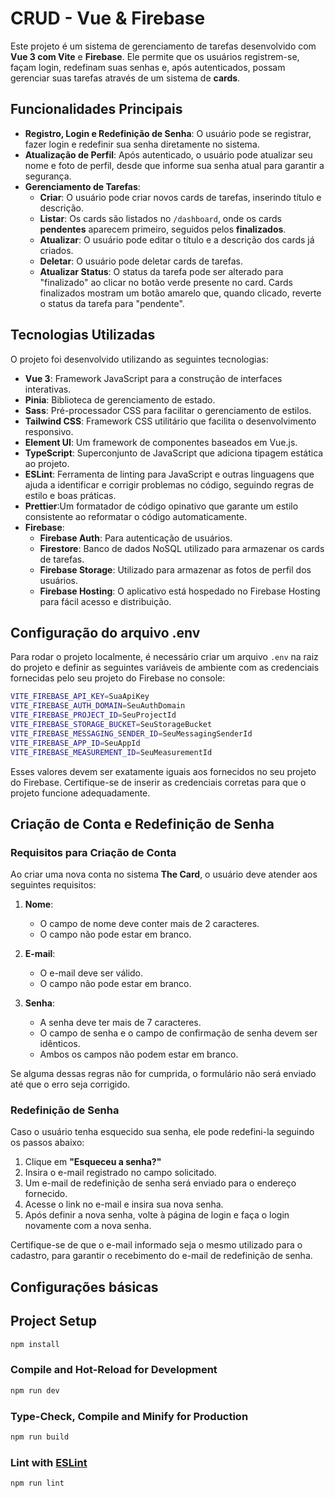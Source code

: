 # CRUD - Vue & Firebase

Este projeto é um sistema de gerenciamento de tarefas desenvolvido com **Vue 3 com Vite** e **Firebase**. Ele permite que os usuários registrem-se, façam login, redefinam suas senhas e, após autenticados, possam gerenciar suas tarefas através de um sistema de **cards**.

## Funcionalidades Principais

- **Registro, Login e Redefinição de Senha**: O usuário pode se registrar, fazer login e redefinir sua senha diretamente no sistema.
- **Atualização de Perfil**: Após autenticado, o usuário pode atualizar seu nome e foto de perfil, desde que informe sua senha atual para garantir a segurança.
- **Gerenciamento de Tarefas**:
  - **Criar**: O usuário pode criar novos cards de tarefas, inserindo título e descrição.
  - **Listar**: Os cards são listados no `/dashboard`, onde os cards **pendentes** aparecem primeiro, seguidos pelos **finalizados**.
  - **Atualizar**: O usuário pode editar o título e a descrição dos cards já criados.
  - **Deletar**: O usuário pode deletar cards de tarefas.
  - **Atualizar Status**: O status da tarefa pode ser alterado para "finalizado" ao clicar no botão verde presente no card. Cards finalizados mostram um botão amarelo que, quando clicado, reverte o status da tarefa para "pendente".

## Tecnologias Utilizadas

O projeto foi desenvolvido utilizando as seguintes tecnologias:

- **Vue 3**: Framework JavaScript para a construção de interfaces interativas.
- **Pinia**: Biblioteca de gerenciamento de estado.
- **Sass**: Pré-processador CSS para facilitar o gerenciamento de estilos.
- **Tailwind CSS**: Framework CSS utilitário que facilita o desenvolvimento responsivo.
- **Element UI**: Um framework de componentes baseados em Vue.js.
- **TypeScript**: Superconjunto de JavaScript que adiciona tipagem estática ao projeto.
- **ESLint**: Ferramenta de linting para JavaScript e outras linguagens que ajuda a identificar e corrigir problemas no código, seguindo regras de estilo e boas práticas.
- **Prettier**:Um formatador de código opinativo que garante um estilo consistente ao reformatar o código automaticamente.
- **Firebase**:
  - **Firebase Auth**: Para autenticação de usuários.
  - **Firestore**: Banco de dados NoSQL utilizado para armazenar os cards de tarefas.
  - **Firebase Storage**: Utilizado para armazenar as fotos de perfil dos usuários.
  - **Firebase Hosting**: O aplicativo está hospedado no Firebase Hosting para fácil acesso e distribuição.

## Configuração do arquivo .env

Para rodar o projeto localmente, é necessário criar um arquivo `.env` na raiz do projeto e definir as seguintes variáveis de ambiente com as credenciais fornecidas pelo seu projeto do Firebase no console:

```bash
VITE_FIREBASE_API_KEY=SuaApiKey
VITE_FIREBASE_AUTH_DOMAIN=SeuAuthDomain
VITE_FIREBASE_PROJECT_ID=SeuProjectId
VITE_FIREBASE_STORAGE_BUCKET=SeuStorageBucket
VITE_FIREBASE_MESSAGING_SENDER_ID=SeuMessagingSenderId
VITE_FIREBASE_APP_ID=SeuAppId
VITE_FIREBASE_MEASUREMENT_ID=SeuMeasurementId
```

Esses valores devem ser exatamente iguais aos fornecidos no seu projeto do Firebase. Certifique-se de inserir as credenciais corretas para que o projeto funcione adequadamente.

## Criação de Conta e Redefinição de Senha

### Requisitos para Criação de Conta

Ao criar uma nova conta no sistema **The Card**, o usuário deve atender aos seguintes requisitos:

1. **Nome**:

   - O campo de nome deve conter mais de 2 caracteres.
   - O campo não pode estar em branco.

2. **E-mail**:

   - O e-mail deve ser válido.
   - O campo não pode estar em branco.

3. **Senha**:
   - A senha deve ter mais de 7 caracteres.
   - O campo de senha e o campo de confirmação de senha devem ser idênticos.
   - Ambos os campos não podem estar em branco.

Se alguma dessas regras não for cumprida, o formulário não será enviado até que o erro seja corrigido.

### Redefinição de Senha

Caso o usuário tenha esquecido sua senha, ele pode redefini-la seguindo os passos abaixo:

1. Clique em **"Esqueceu a senha?"**
2. Insira o e-mail registrado no campo solicitado.
3. Um e-mail de redefinição de senha será enviado para o endereço fornecido.
4. Acesse o link no e-mail e insira sua nova senha.
5. Após definir a nova senha, volte à página de login e faça o login novamente com a nova senha.

Certifique-se de que o e-mail informado seja o mesmo utilizado para o cadastro, para garantir o recebimento do e-mail de redefinição de senha.

## Configurações básicas

## Project Setup

```sh
npm install
```

### Compile and Hot-Reload for Development

```sh
npm run dev
```

### Type-Check, Compile and Minify for Production

```sh
npm run build
```

### Lint with [ESLint](https://eslint.org/)

```sh
npm run lint
```
